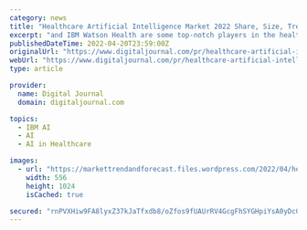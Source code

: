```yaml
---
category: news
title: "Healthcare Artificial Intelligence Market 2022 Share, Size, Trend, Growth Analysis and Forecast to 2027"
excerpt: "and IBM Watson Health are some top-notch players in the healthcare artificial intelligence market that are listed by MRFR. The healthcare artificial intelligence market can be segmented based on ..."
publishedDateTime: 2022-04-20T23:59:00Z
originalUrl: "https://www.digitaljournal.com/pr/healthcare-artificial-intelligence-market-2022-share-size-trend-growth-analysis-and-forecast-to-2027"
webUrl: "https://www.digitaljournal.com/pr/healthcare-artificial-intelligence-market-2022-share-size-trend-growth-analysis-and-forecast-to-2027"
type: article

provider:
  name: Digital Journal
  domain: digitaljournal.com

topics:
  - IBM AI
  - AI
  - AI in Healthcare

images:
  - url: "https://markettrendandforecast.files.wordpress.com/2022/04/healthcare-artificial-intelligence-market.jpg?w=556"
    width: 556
    height: 1024
    isCached: true

secured: "rnPVXHiw9FA8lyxZ37kJaTfxdb8/oZfos9fUAUrRV4GcgFhSYGHpiYsA0yDcGuO8tPLA3JgNn7HgA2AamGQDQmJcxNzpeicX3aAzH7zkLjt08445LF4egTz4DIeiK7DokyhoeBFrqOu8RnfzkwJ6PqQTFApKlENDtTJChnDsf0ySKF+/nC/gLjnROwt3rjiF1W0RgR4KZinEtNbBYa5urGAr06GFuThiYTQI+RklnClGS2nCg+Bl5qF/HDnV4WqM6Pqq3Ijum6+BoTUfSI45uZscBCVLv7vQHwrdv+Z2O2zXGP1FAqZk9yms+DQg5+uMlf4nDl5ePmh6wFh+0CU6oRN9g9ydmW8fp5ZsRm7VJAc=;XxxtfLWQiKPi6Vch1XqbTg=="
---
```



